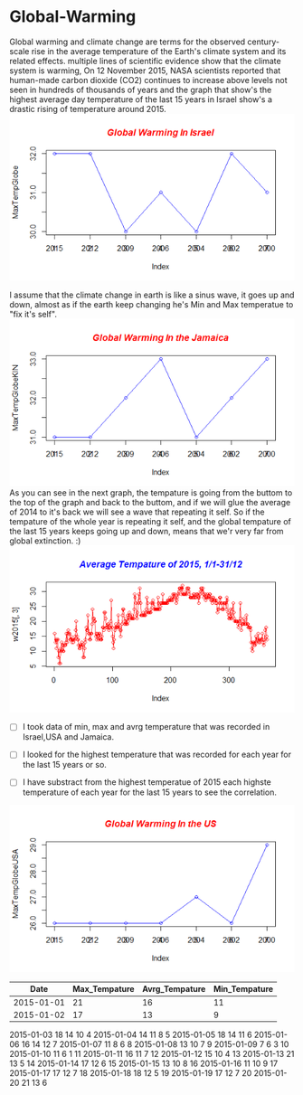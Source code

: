 # Global-Warming

Global warming and climate change are terms for the observed century-scale rise in the average temperature of the Earth's climate system and its related effects.
multiple lines of scientific evidence show that the climate system is warming,  On 12 November 2015, NASA scientists reported that human-made carbon dioxide (CO2) continues to increase above levels not seen in hundreds of thousands of years and the graph that show's the highest average day temperature of the last 15 years in Israel show's a drastic rising of temperature around 2015.
![alt tag](PlotGlobalWarmingIL.png)

I assume that the climate change in earth is like a sinus wave, it goes up and down, almost as if the earth keep changing he's Min and Max temperatue to "fix it's self".
![alt tag](PlotGlobalWarmingKIN.png)<br>
As you can see in the next graph, the tempature is going from the buttom to the top of the graph and back to the buttom, and if we will glue the average of 2014 to it's back we will see a wave that repeating it self.
So if the tempature of the whole year is repeating it self, and the global tempature of the last 15 years keeps going up and down, means that we'r very far from global extinction. :) <br>
![alt tag](PlotAverage2015.png)

- [ ] I took data of min, max and avrg temperature that was recorded in Israel,USA and Jamaica.
- [ ] I looked for the highest temperature that was recorded for each year for the last 15 years or so.
- [ ] I have substract from the highest temperatue of 2015 each highste temperature of each year for the last 15 years to see the correlation.


![alt tag](PlotGlobalWarmingUS.png)


| Date | Max_Tempature | Avrg_Tempature | Min_Tempature |
| --- | --- | --- | --- |
|2015-01-01 | 21 | 16 | 11 | 2 |
|2015-01-02|17|13|9|3|
2015-01-03
18
14
10
4
2015-01-04
14
11
8
5
2015-01-05
18
14
11
6
2015-01-06
16
14
12
7
2015-01-07
11
8
6
8
2015-01-08
13
10
7
9
2015-01-09
7
6
3
10
2015-01-10
11
6
1
11
2015-01-11
16
11
7
12
2015-01-12
15
10
4
13
2015-01-13
21
13
5
14
2015-01-14
17
12
6
15
2015-01-15
13
10
8
16
2015-01-16
11
10
9
17
2015-01-17
17
12
7
18
2015-01-18
18
12
5
19
2015-01-19
17
12
7
20
2015-01-20
21
13
6
